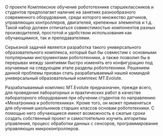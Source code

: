 О проекте
Комплексное обучение робототехнике старшеклассников и студентов предполагает наличие на занятиях разнообразного современного оборудования, среди которого множество датчиков, управляющих контроллеров, двигателей, крепежных элементов и т.д. Такой набор должен отличаться совместимостью компонентов разных производителей, простотой и удобством использования как обучающимися, так и преподавателями.

Серьезной задачей является разработка такого универсального образовательного комплекса, который был бы совместим с основными популярными инструментами робототехники, а также позволил бы в перерывах между занятиями быстро изменять его конфигурацию под изучаемые на следующем этапе разделы робототехники. Решением данной проблемы призван стать разрабатываемый нашей командой универсальный образовательный комплекс MT.Evolute.

Разрабатываемый комплекс MT.Evolute предназначен, прежде всего, для проведения лабораторных и практических работ в качестве лабораторного оборудования при обучении студентов по направлению «Мехатроника и робототехника». Кроме того, он может применяться для обучения школьников старших классов основам робототехники. С помощью него обучающиеся имеют возможность в сжатые сроки создать собственный проект и самостоятельно изучить алгоритмы управления, процесс обработки данных с сенсоров, программирование управляющих микроконтроллеров. 

